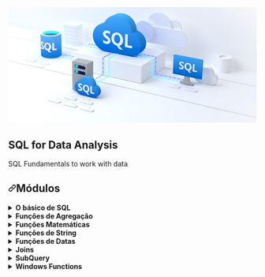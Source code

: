 <p dir="auto"><a target="_blank" rel="noopener noreferrer" href="/images/SQL_banner.jpg"><img src="/images/SQL_banner.jpg" alt="banner" style="max-width: 100%;"></a></p>

## SQL for Data Analysis
SQL Fundamentals to work with data

<h2 dir="auto"><a id="user-content-módulos" class="anchor" aria-hidden="true" href="#módulos"><svg class="octicon octicon-link" viewBox="0 0 16 16" version="1.1" width="16" height="16" aria-hidden="true"><path fill-rule="evenodd" d="M7.775 3.275a.75.75 0 001.06 1.06l1.25-1.25a2 2 0 112.83 2.83l-2.5 2.5a2 2 0 01-2.83 0 .75.75 0 00-1.06 1.06 3.5 3.5 0 004.95 0l2.5-2.5a3.5 3.5 0 00-4.95-4.95l-1.25 1.25zm-4.69 9.64a2 2 0 010-2.83l2.5-2.5a2 2 0 012.83 0 .75.75 0 001.06-1.06 3.5 3.5 0 00-4.95 0l-2.5 2.5a3.5 3.5 0 004.95 4.95l1.25-1.25a.75.75 0 00-1.06-1.06l-1.25 1.25a2 2 0 01-2.83 0z"></path></svg></a><strong>Módulos</strong></h2>

<details>
<summary><strong>O básico de SQL</strong></summary>
<ul dir="auto"><li><em>Comandos de seleção</em></li>
<li><em>Operadores (Aritméticos, Lógicos, Comparação, "is")</em></li>
<li><em>Apelidos</em></li>
<li><em>Comandos de restrição</em></li>
<li><em>Comandos condicionais</em></li> 
<li><em>Comandos de agrupamento e ordenação</em></li>
<li><em>Relacionamento de tabelas</em></li>
</ul></details>

<details>
<summary><strong>Funções de Agregação</strong></summary>
<ul dir="auto"><li><em>Count</em></li>
<li><em>Max</em></li>
<li><em>Min</em></li>
<li><em>Sum</em></li>
<li><em>Avg</em></li>
</ul></details>

<details>  
<summary><strong>Funções Matemáticas</strong></summary> 
<ul dir="auto"><li><em>Abs</em></li>
<li><em>Rand</em></li>
<li><em>Sqrt</em></li>
<li><em>Pow</em></li>
<li><em>Log</em></li>
<li><em>Round</em></li>
<li><em>Mod</em></li>
<li><em>Sin</em></li>
</ul></details>

<details>
<summary><strong>Funções de String</strong></summary>
<ul dir="auto"><li><em>Concat</em></li>
<li><em>Starts_With</em></li>
<li><em>Lower</em></li>
<li><em>Upper</em></li>
<li><em>Split</em></li>
<li><em>Trim</em></li>
<li><em>Replace</em></li>
<li><em>Char_length</em></li>
</ul></details>

<details>
<summary><strong>Funções de Datas</strong></summary>
<ul dir="auto"><li><em>Date</em></li>
<li><em>Datetime</em></li>
<li><em>Timestamp</em></li>
<li><em>Current_Date, Current_Datetime,Current_Timestamp</em></li>
<li><em>Extract</em></li>
<li><em>Date_ADD, Datetime_ADD e Timestamp_ADD</em></li>
</ul></details>

<details>
<summary><strong>Joins</strong></summary>
<ul dir="auto"><li><em>Join ou inner join</em></li>
<li><em>Left join</em></li>
<li><em>Right join</em></li>
<li><em>Full join</em></li>
</ul></details>

<details>
<summary><strong>SubQuery</strong></summary>
<ul dir="auto"><li><em>SubQuery como tabela</em></li>
<li><em>SubQuery como coluna</em></li>
<li><em>SubQuery como filtro</em></li>
</ul></details>

<details>  
<summary><strong>Windows Functions</strong></summary>
<ul dir="auto"><li><em>Funções</em></li> 
<li><em>Parâmetros</em></li>
<li><em>First_value</em></li>
<li><em>Last_value</em></li>
<li><em>Lead</em></li>
<li><em>Lag</em></li>
<li><em>Rank</em>/li&gt;
</li><li><em>Row_number</em></li>
</ul></details>

